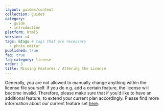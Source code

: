 ```yaml
---
layout: guides/content
collection: guides
category:
  - guide
  - introduction
platform: html5
version: v4
tags: &tags # tags that are necessary
  - photo editor
published: true
faq: true
faq-category: license
order: 3
title: Missing Features / Altering the License
---
```


Generally, you are not allowed to manually change anything within the license file yourself. If you do e.g. add a certain feature, the license will become invalid. Therefore, please make sure that if you'd like to have an additional feature, to extend your current plan accordingly. Please find more information about our current feature set [here](https://photoeditorsdk.com/features/).
